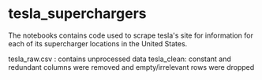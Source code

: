 # tesla_superchargers
The notebooks contains code used to scrape tesla's site for information for each of its supercharger locations in the United States.

tesla_raw.csv : contains unprocessed data
tesla_clean: constant and redundant columns were removed and empty/irrelevant rows were dropped
